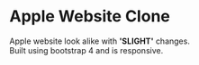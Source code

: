 # Apple Website Clone

Apple website look alike with **'SLIGHT'** changes.   
Built using bootstrap 4 and is responsive.
